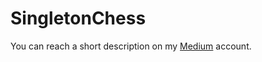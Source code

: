 # SingletonChess
You can reach a short description on my [Medium](https://medium.com/@erdemegeeroglu/singleton-design-pattern-e12246e9c535) account.
